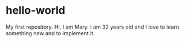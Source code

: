 # hello-world
My first repository.
Hi, I am Mary. I am 32 years old and I love to learn something new and to implement it.
